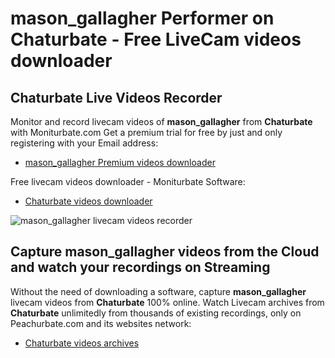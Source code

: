 # mason_gallagher Performer on Chaturbate - Free LiveCam videos downloader

## Chaturbate Live Videos Recorder

Monitor and record livecam videos of **mason_gallagher** from **Chaturbate** with Moniturbate.com
Get a premium trial for free by just and only registering with your Email address:
* [mason_gallagher Premium videos downloader](https://moniturbate.com/request-demo-licence-key.html)

Free livecam videos downloader - Moniturbate Software:
* [Chaturbate videos downloader](https://moniturbate.com/moniturbate-download-software.html)

![mason_gallagher livecam videos recorder](https://peachurnet.com/templates/moniturbate-software.png)


## Capture mason_gallagher videos from the Cloud and watch your recordings on Streaming

Without the need of downloading a software, capture **mason_gallagher** livecam videos from **Chaturbate** 100% online.
Watch Livecam archives from **Chaturbate** unlimitedly from thousands of existing recordings, only on Peachurbate.com and its websites network:
* [Chaturbate videos archives](https://peachurnet.com/)